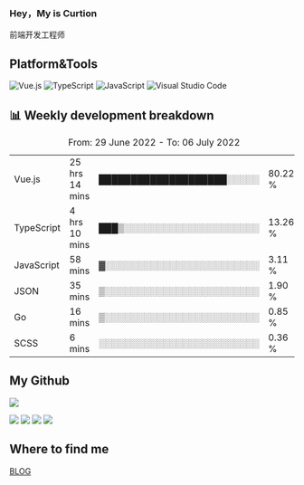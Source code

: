 ### Hey，My is Curtion
前端开发工程师
## Platform&Tools

![Vue.js](https://img.shields.io/badge/-Vue.js-4FC08D?style=flat-square&logo=Vue.js&logoColor=white)
![TypeScript](https://img.shields.io/badge/-TypeScript-007ACC?style=flat-square&logo=typescript&logoColor=white)
![JavaScript](https://img.shields.io/badge/-JavaScript-F7DF1E?style=flat-square&logo=javascript&logoColor=black)
![Visual Studio Code](https://img.shields.io/badge/-VSCode-007ACC?style=flat-square&logo=Visual-Studio-Code&logoColor=white)

## 📊 Weekly development breakdown

<!--START_SECTION:waka-->

<table><caption>From: 29 June 2022 - To: 06 July 2022</caption><tr><td>Vue.js</td><td>25 hrs 14 mins</td><td>████████████████████░░░░░</td><td>80.22 %</td></tr><tr><td>TypeScript</td><td>4 hrs 10 mins</td><td>███▒░░░░░░░░░░░░░░░░░░░░░</td><td>13.26 %</td></tr><tr><td>JavaScript</td><td>58 mins</td><td>▓░░░░░░░░░░░░░░░░░░░░░░░░</td><td>3.11 %</td></tr><tr><td>JSON</td><td>35 mins</td><td>▒░░░░░░░░░░░░░░░░░░░░░░░░</td><td>1.90 %</td></tr><tr><td>Go</td><td>16 mins</td><td>▒░░░░░░░░░░░░░░░░░░░░░░░░</td><td>0.85 %</td></tr><tr><td>SCSS</td><td>6 mins</td><td>░░░░░░░░░░░░░░░░░░░░░░░░░</td><td>0.36 %</td></tr></table>

<!--END_SECTION:waka-->

## My Github

![](http://github-profile-summary-cards.vercel.app/api/cards/profile-details?username=curtion&theme=nord_bright)

![](http://github-profile-summary-cards.vercel.app/api/cards/stats?username=curtion&theme=nord_bright)
![](http://github-profile-summary-cards.vercel.app/api/cards/productive-time?username=curtion&theme=nord_bright&utcOffset=8)
![](http://github-profile-summary-cards.vercel.app/api/cards/repos-per-language?username=curtion&theme=nord_bright)
![](http://github-profile-summary-cards.vercel.app/api/cards/most-commit-language?username=curtion&theme=nord_bright)

## Where to find me

[BLOG](https://blog.3gxk.net)
